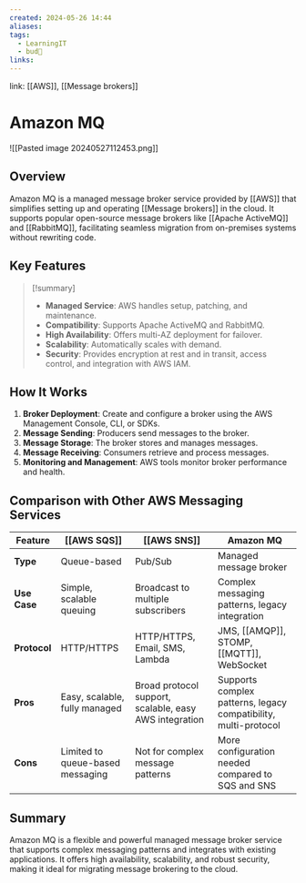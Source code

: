 ```yaml
---
created: 2024-05-26 14:44
aliases: 
tags:
  - LearningIT
  - bud🌿
links:
---
```


link: [[AWS]], [[Message brokers]]

# Amazon MQ

![[Pasted image 20240527112453.png]]
## Overview

Amazon MQ is a managed message broker service provided by [[AWS]] that simplifies setting up and operating [[Message brokers]] in the cloud. It supports popular open-source message brokers like [[Apache ActiveMQ]] and [[RabbitMQ]], facilitating seamless migration from on-premises systems without rewriting code.

## Key Features

> [!summary]
> 
> - **Managed Service**: AWS handles setup, patching, and maintenance.
> - **Compatibility**: Supports Apache ActiveMQ and RabbitMQ.
> - **High Availability**: Offers multi-AZ deployment for failover.
> - **Scalability**: Automatically scales with demand.
> - **Security**: Provides encryption at rest and in transit, access control, and integration with AWS IAM.

## How It Works

1. **Broker Deployment**: Create and configure a broker using the AWS Management Console, CLI, or SDKs.
2. **Message Sending**: Producers send messages to the broker.
3. **Message Storage**: The broker stores and manages messages.
4. **Message Receiving**: Consumers retrieve and process messages.
5. **Monitoring and Management**: AWS tools monitor broker performance and health.


## Comparison with Other AWS Messaging Services

| Feature      | [[AWS  SQS]]                     | [[AWS SNS]]                                            | Amazon MQ                                                       |
| ------------ | -------------------------------- | ------------------------------------------------------ | --------------------------------------------------------------- |
| **Type**     | Queue-based                      | Pub/Sub                                                | Managed message broker                                          |
| **Use Case** | Simple, scalable queuing         | Broadcast to multiple subscribers                      | Complex messaging patterns, legacy integration                  |
| **Protocol** | HTTP/HTTPS                       | HTTP/HTTPS, Email, SMS, Lambda                         | JMS, [[AMQP]], STOMP, [[MQTT]], WebSocket                       |
| **Pros**     | Easy, scalable, fully managed    | Broad protocol support, scalable, easy AWS integration | Supports complex patterns, legacy compatibility, multi-protocol |
| **Cons**     | Limited to queue-based messaging | Not for complex message patterns                       | More configuration needed compared to SQS and SNS               |

## Summary

Amazon MQ is a flexible and powerful managed message broker service that supports complex messaging patterns and integrates with existing applications. It offers high availability, scalability, and robust security, making it ideal for migrating message brokering to the cloud.